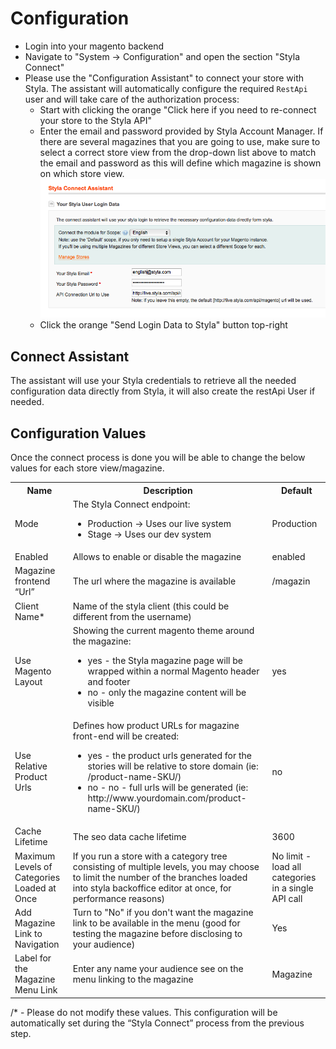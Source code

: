# Configuration
* Login into your magento backend
* Navigate to "System -> Configuration" and open the section "Styla Connect"
* Please use the "Configuration Assistant" to connect your store with Styla. The assistant will automatically configure the required `RestApi` user and will take care of the authorization process: 
  * Start with clicking the orange "Click here if you need to re-connect your store to the Styla API" 
  * Enter the email and password provided by Styla Account Manager. If there are several magazines that you are going to use, make sure to select a correct store view from the drop-down list above to match the email and password as this will define which magazine is shown on which store view.
  ![Styla Connect Process](/doc/styla_connect_process.png)
  * Click the orange "Send Login Data to Styla" button top-right

## Connect Assistant

The assistant will use your Styla credentials to retrieve all the needed configuration data directly from Styla, it will also create the restApi User if needed.

## Configuration Values

Once the connect process is done you will be able to change the below values for each store view/magazine.

<table>
<tr>
<th>Name</th>
<th>Description</th>
<th>Default</th>
</tr>

<tr>
<td>Mode</td>
<td>The Styla Connect endpoint:

<ul>
<li>Production -&gt; Uses our live system

</li>
<li>Stage -&gt; Uses our dev system

</li>
</ul>

</td>
<td>Production</td>
</tr>

<tr>
<td>Enabled</td>
<td>Allows to enable or disable the magazine</td>
<td>enabled</td>
</tr>

<tr>
<td>Magazine frontend “Url”</td>
<td>The url where the magazine is available</td>
<td>/magazin</td>
</tr>

<tr>
<td>Client Name*</td>
<td>Name of the styla client (this could be different from the username)</td>
<td></td>
</tr>

<tr>
<td>Use Magento Layout</td>
<td>Showing the current magento theme around the magazine:

<ul>
<li>yes - the Styla magazine page will be wrapped within a normal Magento header and
footer

</li>
<li>no - only the magazine content will be visible

</li>
</ul>

</td>
<td>yes</td>
</tr>

<tr>
<td>Use Relative Product Urls</td>
<td>Defines how product URLs for magazine front-end will be created:

<ul>
<li>yes - the product urls generated for the stories will be relative to store domain (ie: /product-name-SKU/)
</li>
<li>no - no - full urls will be generated (ie: http://www.yourdomain.com/product-name-SKU/)
</li>
</ul>

</td>
<td>no</td>
</tr>

<tr>
<td>Cache Lifetime</td>
<td>The seo data cache lifetime</td>
<td>3600</td>
</tr>

<tr>
<td>Maximum Levels of Categories Loaded at Once</td>
<td>If you run a store with a category tree consisting of multiple levels, you may choose to limit the number of the branches loaded into styla backoffice editor at once, for performance reasons)</td>
<td>No limit - load all categories in a single API call</td>
</tr>

<tr>
<td>Add Magazine Link to Navigation</td>
<td>Turn to "No" if you don't want the magazine link to be available in the menu (good for testing the magazine before disclosing to your audience)</td>
<td>Yes</td>
</tr>

<tr>
<td>Label for the Magazine Menu Link</td>
<td>Enter any name your audience see on the menu linking to the magazine</td>
<td>Magazine</td>
</tr>

</table>

/* - Please do not modify these values. This configuration will be automatically set during the “Styla Connect” process from the previous step.
